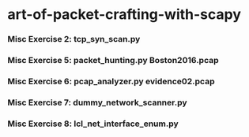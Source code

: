 # art-of-packet-crafting-with-scapy
### Misc Exercise 2:  tcp_syn_scan.py
### Misc Exercise 5:  packet_hunting.py           Boston2016.pcap
### Misc Exercise 6:  pcap_analyzer.py            evidence02.pcap
### Misc Exercise 7:  dummy_network_scanner.py
### Misc Exercise 8:  lcl_net_interface_enum.py
